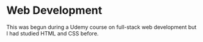 # Web Development

This was begun during a Udemy course on full-stack web development but I had studied HTML and CSS before.
